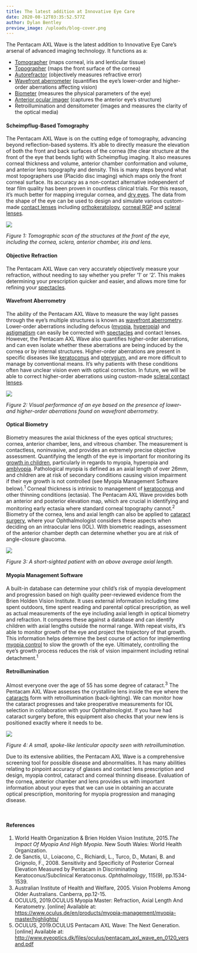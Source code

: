 ```yaml
---
title: The latest addition at Innovative Eye Care
date: 2020-08-12T03:35:52.577Z
author: Dylan Bentley
preview_image: /uploads/blog-cover.png
---
```


<div class="employee-heading">

The Pentacam AXL Wave is the latest addition to Innovative Eye Care’s arsenal of advanced imaging technology. It functions as a:

- <a href="https://www.innovativeeyecare.com.au/what-we-do/corneal-tomography">Tomographer</a> (maps corneal, iris and lenticular tissue)
- <a href="https://www.innovativeeyecare.com.au/what-we-do/corneal-topography">Topographer</a> (maps the front surface of the cornea)
- <a href="https://www.innovativeeyecare.com.au/what-we-do/auto-phoropter">Autorefractor</a> (objectively measures refractive error)
- <a href="https://www.innovativeeyecare.com.au/what-we-do/wavefront-aberrometry">Wavefront aberrometer</a> (quantifies the eye’s lower-order and higher-order aberrations affecting vision)
- <a href="https://www.innovativeeyecare.com.au/what-we-do/optical-biometry">Biometer</a> (measures the physical parameters of the eye)
- <a href="https://www.innovativeeyecare.com.au/what-we-do/anterior-imaging">Anterior ocular imager</a> (captures the anterior eye’s structure)
- Retroillumination and densitometer (images and measures the clarity of the optical media)

</div>

#### Scheimpflug-Based Tomography

The Pentacam AXL Wave is on the cutting edge of tomography, advancing beyond reflection-based systems. It’s able to directly measure the elevation of both the front and back surfaces of the cornea (the clear structure at the front of the eye that bends light) with Scheimpflug imaging. It also measures corneal thickness and volume, anterior chamber conformation and volume, and anterior lens topography and density. This is many steps beyond what most topographers use (Placido disc imaging) which maps only the front corneal surface. Its accuracy as a non-contact alternative independent of tear film quality has been proven in countless clinical trials. For this reason, it’s much better for mapping irregular cornea, and [dry eyes](https://www.innovativeeyecare.com.au/what-we-do/dry-eye-disease). The data from the shape of the eye can be used to design and simulate various custom-made [contact lenses](https://www.innovativeeyecare.com.au/what-we-do/contact-lenses) including [orthokeratology](https://www.innovativeeyecare.com.au/what-we-do/orthokeratology-corneal-reshaping), [corneal RGP](https://www.innovativeeyecare.com.au/what-we-do/gas-permeable-contact-lenses) and [scleral lenses](https://www.innovativeeyecare.com.au/what-we-do/scleral-contact-lenses).

![](/uploads/schiempflug.jpg)

_Figure 1: Tomographic scan of the structures at the front of the eye, including the cornea, sclera, anterior chamber, iris and lens._

#### Objective Refraction

The Pentacam AXL Wave can very accurately objectively measure your refraction, without needing to say whether you prefer ‘1’ or ‘2’. This makes determining your prescription quicker and easier, and allows more time for refining your [spectacles](https://www.innovativeeyecare.com.au/what-we-do/glasses).

#### Wavefront Aberrometry

The ability of the Pentacam AXL Wave to measure the way light passes through the eye’s multiple structures is known as [wavefront aberrometry](https://www.innovativeeyecare.com.au/what-we-do/wavefront-aberrometry). Lower-order aberrations including defocus ([myopia](https://www.innovativeeyecare.com.au/what-we-do/myopia), [hyperopia](innovativeeyecare.com.au/what-we-do/hyperopia)) and [astigmatism](https://www.innovativeeyecare.com.au/what-we-do/astigmatism) can easily be corrected with [spectacles](https://www.innovativeeyecare.com.au/what-we-do/glasses) and contact lenses. However, the Pentacam AXL Wave also quantifies higher-order aberrations, and can even isolate whether these aberrations are being induced by the cornea or by internal structures. Higher-order aberrations are present in specific diseases like [keratoconus](https://www.innovativeeyecare.com.au/what-we-do/keratoconus) and [pterygium](https://www.innovativeeyecare.com.au/what-we-do/pterygium-pinguecula), and are more difficult to manage by conventional means. It’s why patients with these conditions often have unclear vision even with optical correction. In future, we will be able to correct higher-order aberrations using custom-made [scleral contact lenses](https://www.innovativeeyecare.com.au/what-we-do/scleral-contact-lenses).

![](/uploads/aberrometry-myopia.jpg)

_Figure 2: Visual performance of an eye based on the presence of lower- and higher-order aberrations found on wavefront aberrometry._

#### Optical Biometry

Biometry measures the axial thickness of the eyes optical structures; cornea, anterior chamber, lens, and vitreous chamber. The measurement is contactless, noninvasive, and provides an extremely precise objective assessment. Quantifying the length of the eye is important for monitoring its [growth in children](https://www.innovativeeyecare.com.au/what-we-do/myopia-control), particularly in regards to myopia, hyperopia and [amblyopia](https://www.innovativeeyecare.com.au/what-we-do/amblyopia). Pathological myopia is defined as an axial length of over 26mm, and children are at risk of secondary conditions causing vision impairment if their eye growth is not controlled (see Myopia Management Software below).<sup>1</sup> Corneal thickness is intrinsic to management of [keratoconus](https://www.innovativeeyecare.com.au/what-we-do/keratoconus) and other thinning conditions (ectasia). The Pentacam AXL Wave provides both an anterior and posterior elevation map, which are crucial in identifying and monitoring early ectasia where standard corneal topography cannot.<sup>2</sup> Biometry of the cornea, lens and axial length can also be applied to [cataract surgery](https://www.innovativeeyecare.com.au/what-we-do/cataract), where your Ophthalmologist considers these aspects when deciding on an intraocular lens (IOL). With biometric readings, assessment of the anterior chamber depth can determine whether you are at risk of angle-closure glaucoma.

![](/uploads/al-ok.jpg)

_Figure 3: A short-sighted patient with an above average axial length._

#### Myopia Management Software

A built-in database can determine your child’s risk of myopia development and progression based on high quality peer-reviewed evidence from the Brien Holden Vision Institute. It uses external information including time spent outdoors, time spent reading and parental optical prescription, as well as actual measurements of the eye including axial length in optical biometry and refraction. It compares these against a database and can identify children with axial lengths outside the normal range. With repeat visits, it’s able to monitor growth of the eye and project the trajectory of that growth. This information helps determine the best course of action for implementing [myopia control](https://www.innovativeeyecare.com.au/what-we-do/myopia-control) to slow the growth of the eye. Ultimately, controlling the eye’s growth process reduces the risk of vision impairment including retinal detachment.<sup>1</sup>

#### Retroillumination

Almost everyone over the age of 55 has some degree of cataract.<sup>3</sup> The Pentacam AXL Wave assesses the crystalline lens inside the eye where the [cataracts](https://www.innovativeeyecare.com.au/what-we-do/cataract) form with retroillumination (back-lighting). We can monitor how the cataract progresses and take preoperative measurements for IOL selection in collaboration with your Ophthalmologist. If you have had cataract surgery before, this equipment also checks that your new lens is positioned exactly where it needs to be.

![](/uploads/retroillumination.jpg)

_Figure 4: A small, spoke-like lenticular opacity seen with retroillumination._

Due to its extensive abilities, the Pentacam AXL Wave is a comprehensive screening tool for possible disease and abnormalities. It has many abilities relating to pinpoint accuracy of glasses and contact lens prescription and design, myopia control, cataract and corneal thinning disease. Evaluation of the cornea, anterior chamber and lens provides us with important information about your eyes that we can use in obtaining an accurate optical prescription, monitoring for myopia progression and managing disease.

<br>

#### References

1. World Health Organization & Brien Holden Vision Institute, 2015._The Impact Of Myopia And High Myopia_. New South Wales: World Health Organization.
2. de Sanctis, U., Loiacono, C., Richiardi, L., Turco, D., Mutani, B. and Grignolo, F., 2008. Sensitivity and Specificity of Posterior Corneal Elevation Measured by Pentacam in Discriminating Keratoconus/Subclinical Keratoconus. _Ophthalmology_, 115(9), pp.1534-1539.
3. Australian Institute of Health and Welfare, 2005. Vision Problems Among Older Australians. Canberra, pp.12-15.
4. OCULUS, 2019.OCULUS Myopia Master: Refraction, Axial Length And Keratometry. \[online] Available at: https://www.oculus.de/en/products/myopia-management/myopia-master/highlights/
5. OCULUS, 2019.OCULUS Pentacam AXL Wave: The Next Generation. \[online] Available at: http://www.eyeoptics.dk/files/oculus/pentacam_axl_wave_en_0120_versand.pdf
